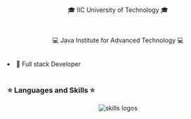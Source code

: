 <p align='center'>🎓 IIC University of Technology 🎓</p>
<br>
<p align='center'>💻 Java Institute for Advanced Technology 💻</p>
<br>

<div>
  <li> 📡 Full stack Developer </li>
</div>

<br>

### ⭐ Languages and Skills ⭐
<p align="center"> 
<img src="https://skillicons.dev/icons?i=java,js,php,laravel,cs,py,nodejs,html,css,bootstrap,tailwind,react,mysql,hibernate,firebase,postman,visualstudio,vscode,idea,androidstudio,figma,git,github,gitlab" alt="skills logos" /> <br>
</p>

